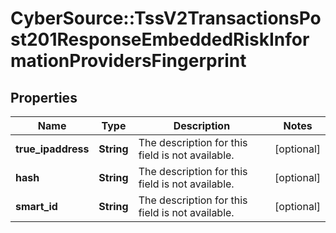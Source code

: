 # CyberSource::TssV2TransactionsPost201ResponseEmbeddedRiskInformationProvidersFingerprint

## Properties
Name | Type | Description | Notes
------------ | ------------- | ------------- | -------------
**true_ipaddress** | **String** | The description for this field is not available. | [optional] 
**hash** | **String** | The description for this field is not available. | [optional] 
**smart_id** | **String** | The description for this field is not available. | [optional] 


